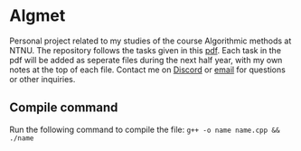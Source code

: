 # Algmet
Personal project related to my studies of the course Algorithmic methods at NTNU. The repository follows the tasks given in this [pdf](https://folk.ntnu.no/frh/algmet/oppgaver/algmet.pdf). 
Each task in the pdf will be added as seperate files during the next half year, with my own notes at the top of each file. Contact me on [Discord](https://discordapp.com/users/376827396764073997) or [email](mailto:eirik.hanasand@gmail.com) for questions or other inquiries.

## Compile command
Run the following command to compile the file:
`g++ -o name name.cpp && ./name`